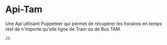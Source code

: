 # Api-Tam
Une Api utilisant Puppeteer qui permet de récupérer les horaires en temps réel de n'importe qu'elle ligne de Tram ou de Bus TAM.


``JS``
